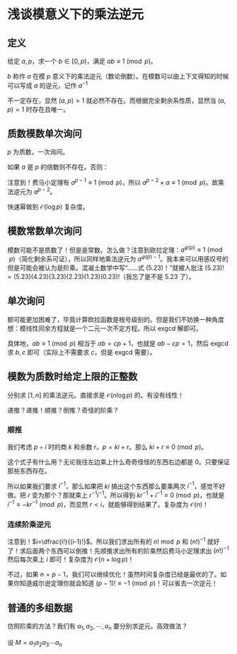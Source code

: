 # 浅谈模意义下的乘法逆元

## 定义

给定 $a,p$，求一个 $b \in [0,p)$，满足 $ab\equiv 1\pmod p$。

$b$ 称作 $a$ 在模 $p$ 意义下的乘法逆元（数论倒数）。在模数可以由上下文得知的时候可以写成 $a$ 的逆元，记作 $a^{-1}$

不一定存在，显然 $(a,p)>1$ 就必然不存在。而根据完全剩余系性质，显然当 $(a,p)=1$ 时存在且唯一。

## 质数模数单次询问

$p$ 为质数，一次询问。

如果 $a$ 是 $p$ 的倍数则不存在。否则：

注意到！费马小定理有 $a^{p-1}\equiv 1\pmod p$，所以 $a^{p-2}\times a\equiv 1\pmod p$。故乘法逆元为 $a^{p-2}$。

快速幂做到 $\mathcal O(\log p)$ 复杂度。

## 模数常数单次询问

模数可能不是质数了！但是是常数。怎么做？注意到欧拉定理：$a^{\varphi(p)}\equiv 1\pmod p$（简化剩余系可证），所以同样地乘法逆元为 $a^{\varphi(p)-1}$。我本来可以用感叹号的但是可能会被认为是阶乘。混凝土数学中写“……式 $(5.23)$！”就被人批注 $(5.23)!=(5.23)(4.23)(3.23)(2.23)(1.23)(0.23)!$（我忘了是不是 $5.23$ 了）。

## 单次询问

额可能更加困难了，毕竟计算欧拉函数是根号级别的。但是我们不妨换一种角度想：模线性同余方程就是一个二元一次不定方程。所以 exgcd 解即可。

具体地，$ab\equiv 1\pmod p$ 相当于 $ab=cp+1$，也就是 $ab-cp=1$，然后 exgcd 求 $b,c$ 即可（实际上不需要求 $c$，但是 exgcd 需要）。

## 模数为质数时给定上限的正整数

分别求 $[1,n]$ 的乘法逆元。直接求是 $\mathcal O(n \log p)$ 的。有没有线性！

递推？递推！顺推？倒推？奇怪的阶乘？

### 顺推

我们考虑 $p \div i$ 时的商 $k$ 和余数 $r$。$p=ki+r$。那么 $ki+r\equiv 0\pmod p$。

这个式子有什么用？无论我往左边乘上什么奇奇怪怪的东西右边都是 $0$。只要保证那些东西存在。

所以如果我们要求 $i^{-1}$，那么如果把 $ki$ 搞出这个东西那么要乘两次 $i^{-1}$，感觉不好做。把 $r$ 变为那个？那就乘上 $r^{-1}i^{-1}$。所以得到 $kr^{-1}+i^{-1}\equiv 0\pmod p$，也就是 $i^{-1}\equiv -kr^{-1}\pmod p$，而显然 $r<i$，就能够得到结果了。复杂度为 $\mathcal O(n)$！

### 连续阶乘逆元

注意到！$i=\dfrac{i!}{(i-1)!}$。所以我们求出所有的 $n!\bmod p$ 和 $(n!)^{-1}$ 就好了！求后面两个东西可以倒推！先顺推求出所有的阶乘然后费马小定理求出 $(n!)^{-1}$ 然后每次乘上 $i$ 即可！复杂度为 $\mathcal O(n+\log p)$！

不过，如果 $n=p-1$，我们可以继续优化！虽然时间复杂度已经是最优的了。如果你知道威尔逊定理你就会知道 $(p-1)!\equiv -1\pmod p$！可以省去一次逆元！

## 普通的多组数据

仿照阶乘的方法？我们有 $a_1,a_2,\cdots,a_n$ 要分别求逆元。高效做法？

设 $M=a_1a_2a_3\cdots a_n$
